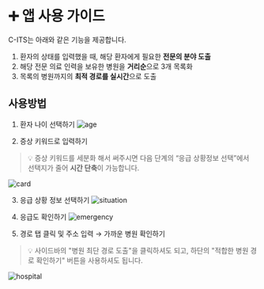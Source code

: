 # ➕ **앱 사용 가이드**
C-ITS는 아래와 같은 기능을 제공합니다.
1. 환자의 상태를 입력했을 때, 해당 환자에게 필요한 **전문의 분야 도출**
2. 해당 전문 의료 인력을 보유한 병원을 **거리순**으로 3개 목록화
3. 목록의 병원까지의 **최적 경로를 실시간**으로 도출

## 사용방법
1. 환자 나이 선택하기
![age](/assets/STEP1_last.gif)
    
2. 증상 키워드로 입력하기   
> 💡 증상 키워드를 세분화 해서 써주시면 다음 단계의 “응급 상황정보 선택”에서 선택지가 줄어 **시간 단축**이 가능합니다.
     
![card](/assets/STEP2.gif)
      
3. 응급 상황 정보 선택하기
![situation](/assets/STEP3.gif)
     
4. 응급도 확인하기
![emergency](/assets/STEP4.gif)
     
5. 경로 탭 클릭 및 주소 입력 → 가까운 병원 확인하기   
> 💡 사이드바의 "병원 최단 경로 도출"을 클릭하셔도 되고, 하단의 "적합한 병원 경로 확인하기" 버튼을 사용하셔도 됩니다.
     
![hospital](/assets/STEP5.gif)
